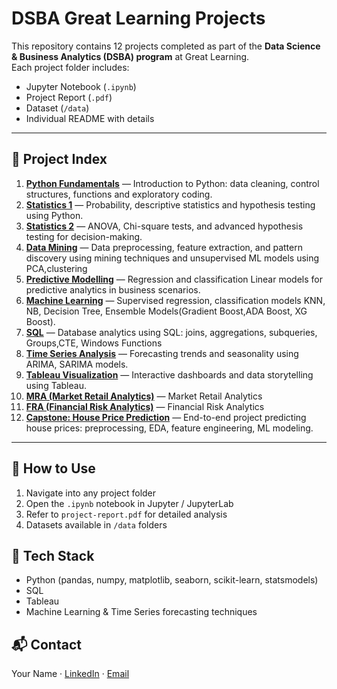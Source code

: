 # DSBA Great Learning Projects

This repository contains 12 projects completed as part of the **Data Science & Business Analytics (DSBA) program** at Great Learning.  
Each project folder includes:
- Jupyter Notebook (`.ipynb`)
- Project Report (`.pdf`)
- Dataset (`/data`)
- Individual README with details

---

## 📂 Project Index
1. **[Python Fundamentals](./project-01-python-fundamentals/README.md)** — Introduction to Python: data cleaning, control structures, functions  and exploratory coding.
2. **[Statistics 1](./project-02-statistics-1/README.md)** — Probability, descriptive statistics  and hypothesis testing using Python.
3. **[Statistics 2](./project-03-statistics-2/README.md)** — ANOVA, Chi-square tests, and advanced hypothesis testing for decision-making.
4. **[Data Mining](./project-04-data-mining/README.md)** — Data preprocessing, feature extraction, and pattern discovery using mining techniques and unsupervised ML models using  PCA,clustering
5. **[Predictive Modelling](./project-05-predictive-modelling/README.md)** — Regression and classification Linear models for predictive analytics in business scenarios.
6. **[Machine Learning](./project-06-machine-learning/README.md)** — Supervised regression, classification models KNN, NB, Decision Tree, Ensemble Models(Gradient Boost,ADA Boost, XG Boost).
7. **[SQL](./project-07-sql/README.md)** — Database analytics using SQL: joins, aggregations, subqueries, Groups,CTE, Windows Functions
8. **[Time Series Analysis](./project-08-time-series-analysis/README.md)** — Forecasting trends and seasonality using ARIMA, SARIMA models.
9. **[Tableau Visualization](./project-09-tableau-visualization/README.md)** — Interactive dashboards and data storytelling using Tableau.
10. **[MRA (Market Retail Analytics)](./project-10-market-retail-analytics/README.md)** — Market Retail Analytics
11. **[FRA (Financial Risk Analytics)](./project-11-fra-financial-retail-analytics/README.md)** — Financial Risk Analytics 
12. **[Capstone: House Price Prediction](./project-12-capstone-house-price-prediction/README.md)** — End-to-end project predicting house prices: preprocessing, EDA, feature engineering, ML modeling.


---

## 🚀 How to Use
1. Navigate into any project folder
2. Open the `.ipynb` notebook in Jupyter / JupyterLab
3. Refer to `project-report.pdf` for detailed analysis
4. Datasets available in `/data` folders

## 📌 Tech Stack
- Python (pandas, numpy, matplotlib, seaborn, scikit-learn, statsmodels)
- SQL
- Tableau
- Machine Learning & Time Series forecasting techniques

## 📬 Contact
Your Name · [LinkedIn](#) · [Email](#)

